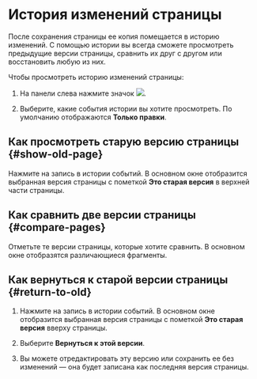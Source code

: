 # История изменений страницы

После сохранения страницы ее копия помещается в историю изменений. С помощью истории вы всегда сможете просмотреть предыдущие версии страницы, сравнить их друг с другом или восстановить любую из них.

Чтобы просмотреть историю изменений страницы:

1. На панели слева нажмите значок ![](../_assets/wiki/history-sidebar.png).

1. Выберите, какие события истории вы хотите просмотреть. По умолчанию отображаются **Только правки**.

## Как просмотреть старую версию страницы {#show-old-page}

Нажмите на запись в истории событий. В основном окне отобразится выбранная версия страницы с пометкой **Это старая версия** в верхней части страницы.

## Как сравнить две версии страницы {#compare-pages}

Отметьте те версии страницы, которые хотите сравнить. В основном окне отобразятся различающиеся фрагменты.

## Как вернуться к старой версии страницы {#return-to-old}

1. Нажмите на запись в истории событий. В основном окне отобразится выбранная версия страницы с пометкой **Это старая версия** вверху страницы.

1. Выберите **Вернуться к этой версии**.

1. Вы можете отредактировать эту версию или сохранить ее без изменений — она будет записана как последняя версия страницы.
